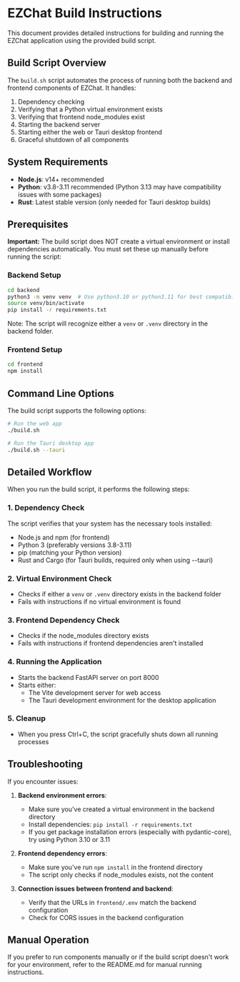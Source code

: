# EZChat Build Instructions

This document provides detailed instructions for building and running the EZChat application using the provided build script.

## Build Script Overview

The `build.sh` script automates the process of running both the backend and frontend components of EZChat. It handles:

1. Dependency checking
2. Verifying that a Python virtual environment exists
3. Verifying that frontend node_modules exist
4. Starting the backend server
5. Starting either the web or Tauri desktop frontend
6. Graceful shutdown of all components

## System Requirements

- **Node.js**: v14+ recommended
- **Python**: v3.8-3.11 recommended (Python 3.13 may have compatibility issues with some packages)
- **Rust**: Latest stable version (only needed for Tauri desktop builds)

## Prerequisites

**Important:** The build script does NOT create a virtual environment or install dependencies automatically. You must set these up manually before running the script:

### Backend Setup

```bash
cd backend
python3 -m venv venv  # Use python3.10 or python3.11 for best compatibility
source venv/bin/activate
pip install -r requirements.txt
```

Note: The script will recognize either a `venv` or `.venv` directory in the backend folder.

### Frontend Setup

```bash
cd frontend
npm install
```

## Command Line Options

The build script supports the following options:

```bash
# Run the web app
./build.sh

# Run the Tauri desktop app
./build.sh --tauri
```

## Detailed Workflow

When you run the build script, it performs the following steps:

### 1. Dependency Check

The script verifies that your system has the necessary tools installed:
- Node.js and npm (for frontend)
- Python 3 (preferably versions 3.8-3.11)
- pip (matching your Python version)
- Rust and Cargo (for Tauri builds, required only when using --tauri)

### 2. Virtual Environment Check

- Checks if either a `venv` or `.venv` directory exists in the backend folder
- Fails with instructions if no virtual environment is found

### 3. Frontend Dependency Check

- Checks if the node_modules directory exists
- Fails with instructions if frontend dependencies aren't installed

### 4. Running the Application

- Starts the backend FastAPI server on port 8000
- Starts either:
  - The Vite development server for web access
  - The Tauri development environment for the desktop application

### 5. Cleanup

- When you press Ctrl+C, the script gracefully shuts down all running processes

## Troubleshooting

If you encounter issues:

1. **Backend environment errors**:
   - Make sure you've created a virtual environment in the backend directory
   - Install dependencies: `pip install -r requirements.txt`
   - If you get package installation errors (especially with pydantic-core), try using Python 3.10 or 3.11

2. **Frontend dependency errors**:
   - Make sure you've run `npm install` in the frontend directory
   - The script only checks if node_modules exists, not the content

3. **Connection issues between frontend and backend**:
   - Verify that the URLs in `frontend/.env` match the backend configuration
   - Check for CORS issues in the backend configuration

## Manual Operation

If you prefer to run components manually or if the build script doesn't work for your environment, refer to the README.md for manual running instructions. 